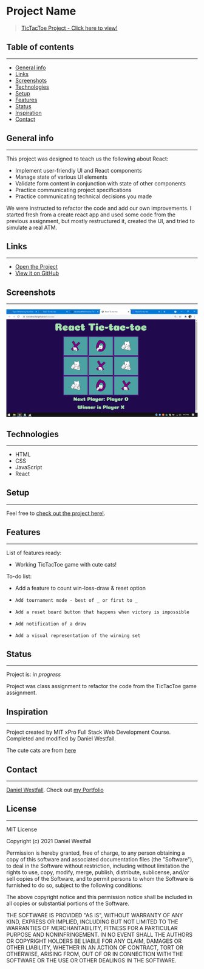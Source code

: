 # Project Name
> [TicTacToe Project - Click here to view!](https://danielwestfall.github.io/tictactoe/tictactoe.html) 

## Table of contents
---
* [General info](#general-info)
* [Links](#links)
* [Screenshots](#screenshots)
* [Technologies](#technologies)
* [Setup](#setup)
* [Features](#features)
* [Status](#status)
* [Inspiration](#inspiration)
* [Contact](#contact)

## General info
---
This project was designed to teach us the following about React:
* Implement user-friendly UI and React components
* Manage state of various UI elements
* Validate form content in conjunction with state of other components
* Practice communicating project specifications 
* Practice communicating technical decisions you made

We were instructed to refactor the code and add our own improvements. I started fresh from a create react app and used some code from the previous assignment, but mostly restructured it, created the UI, and tried to simulate a real ATM. 

## Links
---
* [Open the Project](https://danielwestfall.github.io/tictactoe/tictactoe.html)
* [View it on GitHub](https://danielwestfall.github.io/tictactoe/)

## Screenshots
---
![Example screenshot](tictactoe.png)

## Technologies
---
* HTML
* CSS
* JavaScript
* React

## Setup
---
Feel free to [check out the project here!](https://danielwestfall.github.io/tictactoe/tictactoe.html).


## Features
---
List of features ready:
* Working TicTacToe game with cute cats!


To-do list:
* 	Add a feature to count win-loss-draw & reset option
*	  Add tournament mode - best of _ or first to _
*	  Add a reset board button that happens when victory is impossible
*	  Add notification of a draw
*	  Add a visual representation of the winning set



## Status
---
Project is: _in progress_

Project was class assignment to refactor the code from the TicTacToe game assignment.

## Inspiration
---
Project created by MIT xPro Full Stack Web Development Course. Completed and modified by Daniel Westfall.

The cute cats are from [here](https://publicdomainvectors.org/en/free-clipart/Cute-kittens-vector-drawing/15553.html)

## Contact
---
[Daniel Westfall](mailto:DWWestfall@Protonmail.com).  Check out [my Portfolio](https://danielwestfall.github.io/ "my Portfolio")

## License
---
MIT License

Copyright (c) 2021 Daniel Westfall

Permission is hereby granted, free of charge, to any person obtaining a copy
of this software and associated documentation files (the "Software"), to deal
in the Software without restriction, including without limitation the rights
to use, copy, modify, merge, publish, distribute, sublicense, and/or sell
copies of the Software, and to permit persons to whom the Software is
furnished to do so, subject to the following conditions:

The above copyright notice and this permission notice shall be included in all
copies or substantial portions of the Software.

THE SOFTWARE IS PROVIDED "AS IS", WITHOUT WARRANTY OF ANY KIND, EXPRESS OR
IMPLIED, INCLUDING BUT NOT LIMITED TO THE WARRANTIES OF MERCHANTABILITY,
FITNESS FOR A PARTICULAR PURPOSE AND NONINFRINGEMENT. IN NO EVENT SHALL THE
AUTHORS OR COPYRIGHT HOLDERS BE LIABLE FOR ANY CLAIM, DAMAGES OR OTHER
LIABILITY, WHETHER IN AN ACTION OF CONTRACT, TORT OR OTHERWISE, ARISING FROM,
OUT OF OR IN CONNECTION WITH THE SOFTWARE OR THE USE OR OTHER DEALINGS IN THE
SOFTWARE.
